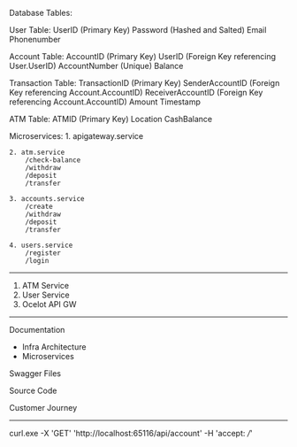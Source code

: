 Database Tables:

User Table:
	UserID (Primary Key)
	Password (Hashed and Salted)
	Email
	Phonenumber

Account Table:
	AccountID (Primary Key)
	UserID (Foreign Key referencing User.UserID)
	AccountNumber (Unique)
	Balance

Transaction Table:
	TransactionID (Primary Key)
	SenderAccountID (Foreign Key referencing Account.AccountID)
	ReceiverAccountID (Foreign Key referencing Account.AccountID)
	Amount
	Timestamp

ATM Table:
	ATMID (Primary Key)
	Location
	CashBalance


Microservices: 
	1. apigateway.service

	2. atm.service
		/check-balance
		/withdraw
		/deposit
		/transfer

	3. accounts.service
		/create
		/withdraw
		/deposit
		/transfer

	4. users.service
		/register
		/login



-------------------------

1. ATM Service
2. User Service
3. Ocelot API GW

-----------------------

Documentation 
- Infra Architecture
- Microservices 

Swagger Files

Source Code  

Customer Journey

-----------------------


curl.exe -X 'GET' 'http://localhost:65116/api/account'  -H 'accept: */*'